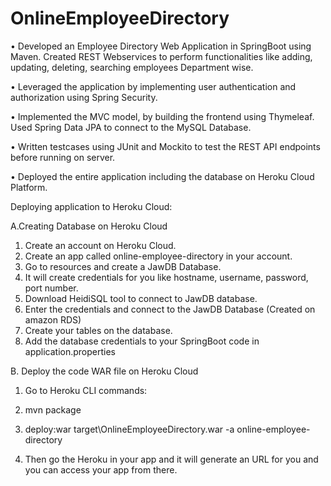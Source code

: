 # OnlineEmployeeDirectory

•	Developed an Employee Directory Web Application in SpringBoot using Maven. Created REST Webservices to perform functionalities like adding, updating, deleting, searching employees Department wise.

• Leveraged the application by implementing user authentication and authorization using Spring Security.

•	Implemented the MVC model, by building the frontend using Thymeleaf. Used Spring Data JPA to connect to the MySQL Database.

• Written testcases using JUnit and Mockito to test the REST API endpoints before running on server.

• Deployed the entire application including the database on Heroku Cloud Platform.



Deploying application to Heroku Cloud:

A.Creating Database on Heroku Cloud
1. Create an account on Heroku Cloud.
2. Create an app called online-employee-directory in your account.
3. Go to resources and create a JawDB Database.
4. It will create credentials for you like hostname, username, password, port number.
5. Download HeidiSQL tool to connect to JawDB database.
6. Enter the credentials and connect to the JawDB Database (Created on amazon RDS)
7. Create your tables on the database.
8. Add the database credentials to your SpringBoot code in application.properties


B. Deploy the code WAR file on Heroku Cloud
1. Go to Heroku CLI
commands: 
2. mvn package
3. deploy:war target\OnlineEmployeeDirectory.war -a online-employee-directory

4. Then go the Heroku in your app and it will generate an URL for you and you can access your app from there.
